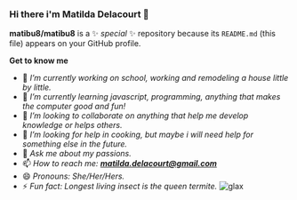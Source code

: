 ### Hi there i'm Matilda Delacourt 👋


**matibu8/matibu8** is a ✨ _special_ ✨ repository because its `README.md` (this file) appears on your GitHub profile.

**Get to know me**

- 🔭 *I’m currently working on school, working and remodeling a house little by little.*
- 🌱 *I’m currently learning javascript, programming, anything that makes the computer good and fun!*
- 👯 *I’m looking to collaborate on anything that help me develop knowledge or helps others.*
- 🤔 *I’m looking for help in cooking, but maybe i will need help for something else in the future.*
- 💬 *Ask me about my passions.*
- 📫 *How to reach me: **matilda.delacourt@gmail.com***
- 😄 *Pronouns: She/Her/Hers.*
- ⚡ *Fun fact: Longest living insect is the queen termite.*
![glax](https://user-images.githubusercontent.com/73936419/131879337-014942a6-b458-440b-aaa0-e268056e4496.jpg)
